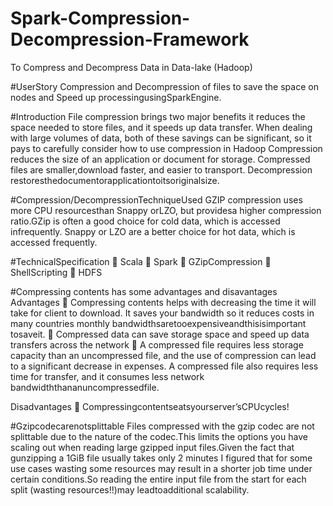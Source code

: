 # Spark-Compression-Decompression-Framework
To Compress and Decompress Data in Data-lake (Hadoop)

#UserStory
Compression and Decompression of files to save the space on nodes and Speed up processingusingSparkEngine.

#Introduction
File compression brings two major benefits it reduces the space needed to store files, and it speeds up data transfer. When dealing with large volumes of data, both of these savings can be significant, so it pays to carefully consider how to use compression in Hadoop
Compression reduces the size of an application or document for storage. Compressed files are smaller,download faster, and easier to transport. Decompression restoresthedocumentorapplicationtoitsoriginalsize.

#Compression/DecompressionTechniqueUsed
GZIP compression uses more CPU resourcesthan Snappy orLZO, but providesa higher compression ratio.GZip is often a good choice for cold data, which is accessed infrequently. Snappy or LZO are a better choice for hot data, which is accessed frequently.

#TechnicalSpecification
 Scala 
 Spark 
 GZipCompression 
 ShellScripting 
 HDFS

#Compressing contents has some advantages and disavantages Advantages
 Compressing contents helps with decreasing the time it will take for client to download. It saves your bandwidth so it reduces costs in many countries monthly bandwidthsaretooexpensiveandthisisimportant tosaveit.  Compressed data can save storage space and speed up data transfers across the network  A compressed file requires less storage capacity than an uncompressed file, and the use of compression can lead to a significant decrease in expenses. A compressed file also requires less time for transfer, and it consumes less network bandwidththananuncompressedfile.

Disadvantages
 Compressingcontentseatsyourserver’sCPUcycles!

#Gzipcodecarenotsplittable
Files compressed with the gzip codec are not splittable due to the nature of the codec.This limits the options you have scaling out when reading large gzipped input files.Given the fact that gunzipping a 1GiB file usually takes only 2 minutes I figured that for some use cases wasting some resources may result in a shorter job time under certain conditions.So reading the entire input file from the start for each split (wasting resources!!)may leadtoadditional scalability.

